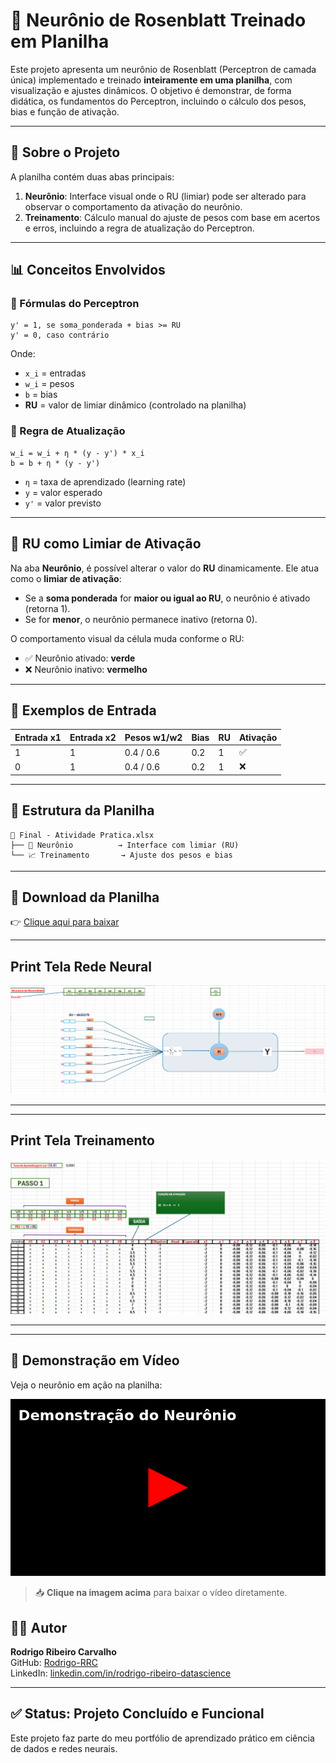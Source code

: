 
# 🧠 Neurônio de Rosenblatt Treinado em Planilha

Este projeto apresenta um neurônio de Rosenblatt (Perceptron de camada única) implementado e treinado **inteiramente em uma planilha**, com visualização e ajustes dinâmicos. O objetivo é demonstrar, de forma didática, os fundamentos do Perceptron, incluindo o cálculo dos pesos, bias e função de ativação.

---

## 📌 Sobre o Projeto

A planilha contém duas abas principais:

1. **Neurônio**: Interface visual onde o RU (limiar) pode ser alterado para observar o comportamento da ativação do neurônio.
2. **Treinamento**: Cálculo manual do ajuste de pesos com base em acertos e erros, incluindo a regra de atualização do Perceptron.

---

## 📊 Conceitos Envolvidos

### 🧮 Fórmulas do Perceptron

```
y' = 1, se soma_ponderada + bias >= RU
y' = 0, caso contrário
```

Onde:
- `x_i` = entradas
- `w_i` = pesos
- `b` = bias
- **RU** = valor de limiar dinâmico (controlado na planilha)

### 🔁 Regra de Atualização

```
w_i = w_i + η * (y - y') * x_i
b = b + η * (y - y')
```

- `η` = taxa de aprendizado (learning rate)
- `y` = valor esperado
- `y'` = valor previsto

---

## 🔧 RU como Limiar de Ativação

Na aba **Neurônio**, é possível alterar o valor do **RU** dinamicamente. Ele atua como o **limiar de ativação**:

- Se a **soma ponderada** for **maior ou igual ao RU**, o neurônio é ativado (retorna 1).
- Se for **menor**, o neurônio permanece inativo (retorna 0).

O comportamento visual da célula muda conforme o RU:
- ✅ Neurônio ativado: **verde**
- ❌ Neurônio inativo: **vermelho**

---

## 🧪 Exemplos de Entrada

| Entrada x1 | Entrada x2 | Pesos w1/w2 | Bias | RU | Ativação |
|------------|------------|--------------|------|----|----------|
| 1          | 1          | 0.4 / 0.6     | 0.2  | 1  | ✅       |
| 0          | 1          | 0.4 / 0.6     | 0.2  | 1  | ❌       |

---

## 📁 Estrutura da Planilha

```
📄 Final - Atividade Pratica.xlsx
├── 🧠 Neurônio          → Interface com limiar (RU)
└── 📈 Treinamento       → Ajuste dos pesos e bias
```

---

## 📎 Download da Planilha

👉 [Clique aqui para baixar](Final%20-%20Atividade%20Pratica.xlsx)

---
## Print Tela Rede Neural
![Rede Neural](RedeNeural.png)

---
---
## Print Tela Treinamento
![Treinamento](Treinamento.png)

---
---

## 🎥 Demonstração em Vídeo

Veja o neurônio em ação na planilha:

[![Capa do vídeo](https://raw.githubusercontent.com/Rodrigo-RRC/neuronio-rosenblatt/main/capa_video_neuronio.png)](https://github.com/Rodrigo-RRC/neuronio-rosenblatt/blob/main/video_neuronio.mp4)

> 📥 **Clique na imagem acima** para baixar o vídeo diretamente.



## 🧑‍💻 Autor

**Rodrigo Ribeiro Carvalho**  
GitHub: [Rodrigo-RRC](https://github.com/Rodrigo-RRC)  
LinkedIn: [linkedin.com/in/rodrigo-ribeiro-datascience](https://www.linkedin.com/in/rodrigo-ribeiro-datascience)

---

## ✅ Status: Projeto Concluído e Funcional

Este projeto faz parte do meu portfólio de aprendizado prático em ciência de dados e redes neurais.
